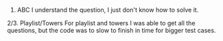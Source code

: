 1. ABC
I understand the question, I just don't know how to solve it.

2/3. Playlist/Towers
For playlist and towers I was able to get all the questions, but the code was to slow to finish in time for bigger test cases.
